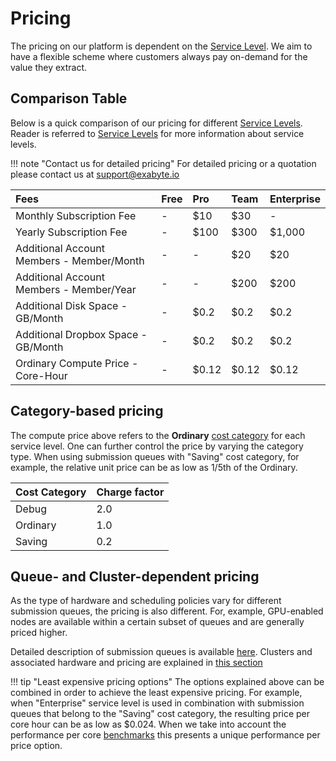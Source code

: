 # Pricing

The pricing on our platform is dependent on the [Service Level](../accounts/service-levels.md). We aim to have a flexible scheme where customers always pay on-demand for the value they extract.

## Comparison Table

Below is a quick comparison of our pricing for different [Service Levels](../accounts/service-levels.md).
Reader is referred to [Service Levels](../accounts/service-levels.md) for more information about service levels.

!!! note "Contact us for detailed pricing"
    For detailed pricing or a quotation please contact us at <a href="mailto:support@exabyte.io" target="_blank">support@exabyte.io</a>

| Fees                                      | Free         | Pro            | Team           | Enterprise     |
| :-------------                            | :----------- | :------------- | :------------- | :------------- |
| Monthly Subscription Fee                  | -            | $10            | $30            | -              |
| Yearly Subscription Fee                   | -            | $100           | $300           | $1,000         |
| Additional Account Members - Member/Month | -            | -              | $20            | $20            |
| Additional Account Members - Member/Year  | -            | -              | $200           | $200           |
| Additional Disk Space - GB/Month          | -            | $0.2           | $0.2           | $0.2           |
| Additional Dropbox Space - GB/Month       | -            | $0.2           | $0.2           | $0.2           |
| Ordinary Compute Price - Core-Hour        | -            | $0.12          | $0.12          | $0.12          |

## Category-based pricing

The compute price above refers to the **Ordinary** [cost category](../infrastructure/resource/category.md#cost-categories) for each service level. One can further control the price by varying the category type. When using submission queues with "Saving" cost category, for example, the relative unit price can be as low as 1/5th of the Ordinary.

|Cost Category| Charge factor
|:---------   |:------------
|Debug        | 2.0
|Ordinary     | 1.0
|Saving       | 0.2

## Queue- and Cluster-dependent pricing

As the type of hardware and scheduling policies vary for different submission queues, the pricing is also different. For, example, GPU-enabled nodes are available within a certain subset of queues and are generally priced higher.

Detailed description of submission queues is available [here](../infrastructure/resource/queues.md). Clusters and associated hardware and pricing are explained in [this section](../infrastructure/clusters/overview.md)

!!! tip "Least expensive pricing options"
    The options explained above can be combined in order to achieve the least expensive pricing. For example, when "Enterprise" service level is used in combination with submission queues that belong to the "Saving" cost category, the resulting price per core hour can be as low as $0.024. When we take into account the performance per core [benchmarks](../benchmarks/2018-11-12-comparison.md#performance-per-core) this presents a unique performance per price option.
